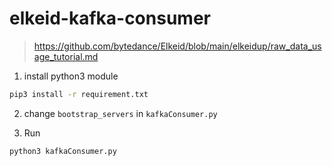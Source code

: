 # elkeid-kafka-consumer

> https://github.com/bytedance/Elkeid/blob/main/elkeidup/raw_data_usage_tutorial.md

1. install python3 module

```bash
pip3 install -r requirement.txt
```

2. change `bootstrap_servers` in  `kafkaConsumer.py`

3. Run

```bash
python3 kafkaConsumer.py
```
